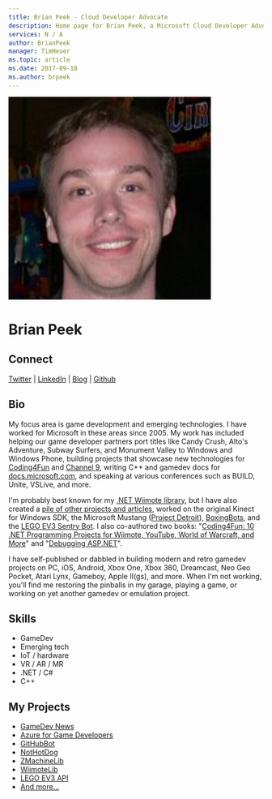 ```yaml
---
title: Brian Peek - Cloud Developer Advocate
description: Home page for Brian Peek, a Microsoft Cloud Developer Advocate
services: N / A
author: BrianPeek
manager: TimHeuer
ms.topic: article
ms.date: 2017-09-18
ms.author: brpeek
---
```


![Image of Brian Peek](media/profiles/brian-peek.png)

# Brian Peek

## Connect
[Twitter](https://twitter.com/BrianPeek) | [LinkedIn](https://linkedin.com/in/BrianPeek) | [Blog](https://brianpeek.com) | [Github](https://github.com/BrianPeek)

## Bio

My focus area is game development and emerging technologies.  I have worked for Microsoft in these areas since 2005.  My work has included helping our game developer partners port titles like Candy Crush, Alto's Adventure, Subway Surfers, and Monument Valley to Windows and Windows Phone, building projects that showcase new technologies for [Coding4Fun](http://channel9.msdn.com/coding4fun/) and [Channel 9](https://channel9.msdn.com/), writing C++ and gamedev docs for [docs.microsoft.com](https://docs.microsoft.com/), and speaking at various conferences such as BUILD, Unite, VSLive, and more.

I'm probably best known for my [.NET Wiimote library](http://github.com/BrianPeek/WiimoteLib), but I have also created a [pile of other projects and articles](https://brianpeek.com/projects/), worked on the original Kinect for Windows SDK, the Microsoft Mustang ([Project Detroit](http://channel9.msdn.com/coding4fun/articles/Project-Detroit-An-Overview)), [BoxingBots](http://channel9.msdn.com/coding4fun/projects/BoxingBots), and the [LEGO EV3 Sentry Bot](http://channel9.msdn.com/Blogs/BUILD-Conference-Highlights/Lego). I also co-authored two books: "[Coding4Fun: 10 .NET Programming Projects for Wiimote, YouTube, World of Warcraft, and More](http://www.amazon.com/dp/B005SN8BCS/)" and "[Debugging ASP.NET](http://www.amazon.com/dp/0735711410/)".

I have self-published or dabbled in building modern and retro gamedev projects on PC, iOS, Android, Xbox One, Xbox 360, Dreamcast, Neo Geo Pocket, Atari Lynx, Gameboy, Apple II(gs), and more.  When I'm not working, you'll find me restoring the pinballs in my garage, playing a game, or working on yet another gamedev or emulation project.

## Skills

* GameDev
* Emerging tech
* IoT / hardware
* VR / AR / MR
* .NET / C#
* C++

## My Projects

* [GameDev News](https://brianpeek.com/gamedev-news/)
* [Azure for Game Developers](https://docs.microsoft.com/sandbox/gamedev)
* [GitHubBot](https://docs.microsoft.com/sandbox/demos/githubbot)
* [NotHotDog](https://docs.microsoft.com/sandbox/demos/nothotdog)
* [ZMachineLib](https://github.com/BrianPeek/ZMachineLib)
* [WiimoteLib](https://github.com/BrianPeek/ZMachineLib)
* [LEGO EV3 API](https://github.com/BrianPeek/legoev3)
* [And more...](https://brianpeek.com/projects/)  

